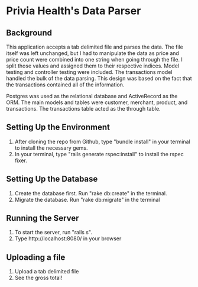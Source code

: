 # Privia Health's Data Parser

## Background

This application accepts a tab delimited file and parses the data. The file itself was left unchanged, but I had to manipulate the data as price and price count were combined into one string when going through the file. I split those values and assigned them to their respective indices. Model testing and controller testing were included. The transactions model handled the bulk of the data parsing. This design was based on the fact that the transactions contained all of the information. 

Postgres was used as the relational database and ActiveRecord as the ORM. The main models and tables were customer, merchant, product, and transactions. The transactions table acted as the through table. 

## Setting Up the Environment

1. After cloning the repo from Github, type "bundle install" in your terminal to install the necessary gems.
2. In your terminal, type "rails generate rspec:install" to install the rspec fixer. 

## Setting Up the Database

1. Create the database first. Run "rake db:create" in the terminal. 
2. Migrate the database. Run "rake db:migrate" in the terminal

## Running the Server

1. To start the server, run "rails s".
2. Type http://localhost:8080/ in your browser

## Uploading a file

1. Upload a tab delimited file
2. See the gross total! 
